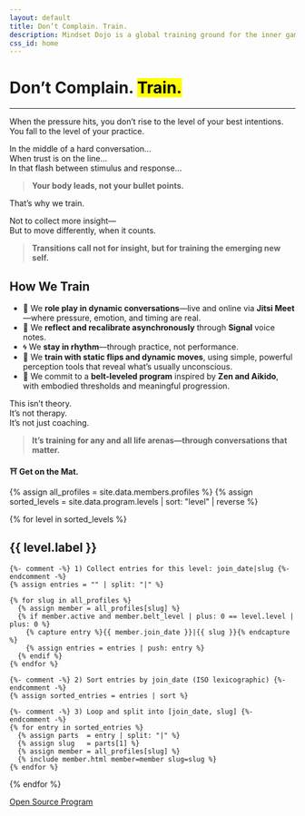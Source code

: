 ```yaml
---
layout: default
title: Don’t Complain. Train.
description: Mindset Dojo is a global training ground for the inner game of presence, leadership, and emotional clarity. For conversations that matter—across all life arenas.
css_id: home
---
```


<h1>Don’t Complain. <mark>Train.</mark></h1>
<hr>

<p>When the pressure hits, you don’t rise to the level of your best intentions.<br>
You fall to the level of your practice.</p>

<p>In the middle of a hard conversation…<br>
When trust is on the line…<br>
In that flash between stimulus and response…</p>

<blockquote><strong>Your body leads, not your bullet points.</strong></blockquote>

<p>That’s why we train.</p>

<p>Not to collect more insight—<br>
But to move differently, when it counts.</p>

<blockquote><strong>Transitions call not for insight, but for training the emerging new self.</strong></blockquote>

<h2>How We Train</h2>
<ul>
  <li>🥋 We <strong>role play in dynamic conversations</strong>—live and online via <strong>Jitsi Meet</strong>—where pressure, emotion, and timing are real.</li>
  <li>🔁 We <strong>reflect and recalibrate asynchronously</strong> through <strong>Signal</strong> voice notes.</li>
  <li>🌀 We <strong>stay in rhythm</strong>—through practice, not performance.</li>
  <li>🧭 We <strong>train with static flips and dynamic moves</strong>, using simple, powerful perception tools that reveal what’s usually unconscious.</li>
  <li>🎯 We commit to a <strong>belt-leveled program</strong> inspired by <strong>Zen and Aikido</strong>, with embodied thresholds and meaningful progression.</li>
</ul>

<p>This isn’t theory.<br>
It’s not therapy.<br>
It’s not just coaching.</p>

<blockquote><strong>It’s training for any and all life arenas—through conversations that matter.</strong></blockquote>

<p><strong>⛩️ Get on the Mat.</strong></p>

<div class="md-members">

  {% assign all_profiles   = site.data.members.profiles %}
  {% assign sorted_levels  = site.data.program.levels | sort: "level" | reverse %}

  {% for level in sorted_levels %}
    <h2>{{ level.label }}</h2>

    {%- comment -%} 1) Collect entries for this level: join_date|slug {%- endcomment -%}
    {% assign entries = "" | split: "|" %}

    {% for slug in all_profiles %}
      {% assign member = all_profiles[slug] %}
      {% if member.active and member.belt_level | plus: 0 == level.level | plus: 0 %}
        {% capture entry %}{{ member.join_date }}|{{ slug }}{% endcapture %}
        {% assign entries = entries | push: entry %}
      {% endif %}
    {% endfor %}

    {%- comment -%} 2) Sort entries by join_date (ISO lexicographic) {%- endcomment -%}
    {% assign sorted_entries = entries | sort %}

    {%- comment -%} 3) Loop and split into [join_date, slug] {%- endcomment -%}
    {% for entry in sorted_entries %}
      {% assign parts  = entry | split: "|" %}
      {% assign slug   = parts[1] %}
      {% assign member = all_profiles[slug] %}
      {% include member.html member=member slug=slug %}
    {% endfor %}
  {% endfor %}
</div>


<div class="md-cta-group">
    <a href="./program">Open Source Program</a>
</div>
